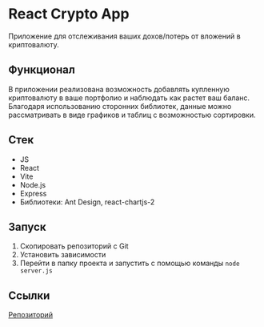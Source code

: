# React Crypto App

Приложение для отслеживания ваших дохов/потерь от вложений в криптовалюту.

## Функционал

В приложении реализована возможность добавлять купленную криптовалюту в ваше портфолио и наблюдать как растет ваш баланс. Благодаря использованию сторонних библиотек, данные можно рассматривать в виде графиков и таблиц с возможностью сортировки.

## Стек

- JS
- React
- Vite
- Node.js
- Express
- Библиотеки: Ant Design, react-chartjs-2

## Запуск

1. Скопировать репозиторий с Git
2. Установить зависимости
3. Перейти в папку проекта и запустить с помощью команды `node server.js`

## Ссылки

[Репозиторий](https://github.com/ibragim-ast/react-crypto-app)
